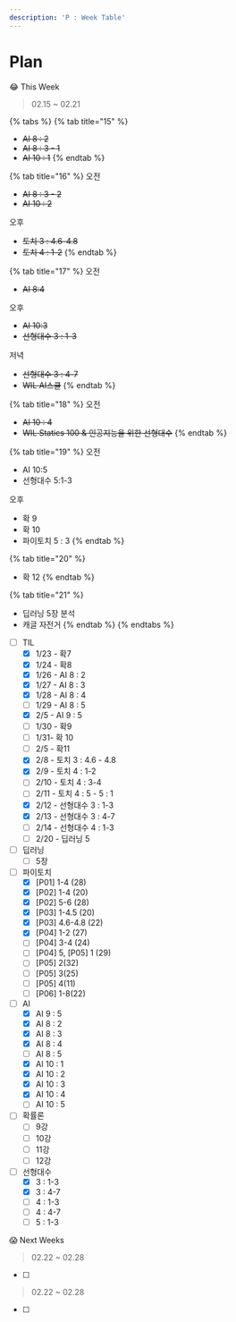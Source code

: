 ```yaml
---
description: 'P : Week Table'
---
```


# Plan

😂 This Week

> 02.15 ~ 02.21

{% tabs %}
{% tab title="15" %}
* ~~AI 8 : 2~~
* ~~AI 8 : 3 - 1~~
* ~~AI 10 : 1~~
{% endtab %}

{% tab title="16" %}
오전

* ~~AI 8 : 3 - 2~~
* ~~AI 10 : 2~~

오후

* ~~토치 3 : 4.6-4.8~~
* ~~토치 4 : 1-2~~
{% endtab %}

{% tab title="17" %}
오전

* ~~AI 8:4~~

오후

* ~~AI 10:3~~
* ~~선형대수 3 : 1-3~~

저녁

* ~~선형대수 3 : 4-7~~
* ~~WIL AI스쿨~~
{% endtab %}

{% tab title="18" %}
오전

* ~~AI 10 : 4~~
* ~~WIL Statics 100 & 인공지능을 위한 선형대수~~
{% endtab %}

{% tab title="19" %}
오전

* AI 10:5
* 선형대수 5:1-3

오후

* 확 9
* 확 10
* 파이토치 5 : 3
{% endtab %}

{% tab title="20" %}
* 확 12
{% endtab %}

{% tab title="21" %}
* 딥러닝 5장 분석
* 캐글 자전거
{% endtab %}
{% endtabs %}

* [ ] TIL
  * [x] 1/23 - 확7
  * [x] 1/24 - 확8
  * [x] 1/26 - AI 8 : 2
  * [x] 1/27 - AI 8 : 3
  * [x] 1/28 - AI 8 : 4
  * [ ] 1/29 - AI 8 : 5
  * [x] 2/5 - AI 9 : 5
  * [ ] 1/30 - 확9
  * [ ] 1/31- 확 10
  * [ ] 2/5 - 확11
  * [x] 2/8 - 토치 3 : 4.6 - 4.8
  * [x] 2/9 - 토치 4 : 1-2
  * [ ] 2/10 - 토치 4 : 3-4
  * [ ] 2/11 - 토치 4 : 5 - 5 : 1
  * [x] 2/12 - 선형대수 3 : 1-3
  * [x] 2/13 - 선형대수 3 : 4-7
  * [ ] 2/14 - 선형대수 4 : 1-3
  * [ ] 2/20 - 딥러닝 5
* [ ] 딥러닝
  * [ ] 5장
* [ ] 파이토치 
  * [x] \[P01\] 1-4 \(28\)
  * [x] \[P02\] 1-4 \(20\)
  * [x] \[P02\] 5-6 \(28\)
  * [x] \[P03\] 1-4.5 \(20\) 
  * [x] \[P03\] 4.6-4.8 \(22\) 
  * [x] \[P04\] 1-2 \(27\) 
  * [ ] \[P04\] 3-4 \(24\) 
  * [ ] \[P04\] 5, \[P05\] 1 \(29\)
  * [ ] \[P05\] 2\(32\)
  * [ ] \[P05\] 3\(25\)
  * [ ] \[P05\] 4\(11\)
  * [ ] \[P06\] 1-8\(22\)
* [ ] AI
  * [x] AI 9 : 5
  * [x] AI 8 : 2
  * [x] AI 8 : 3
  * [x] AI 8 : 4
  * [ ] AI 8 : 5
  * [x] AI 10 : 1
  * [x] AI 10 : 2
  * [x] AI 10 : 3
  * [x] AI 10 : 4
  * [ ] AI 10 : 5
* [ ] 확률론
  * [ ] 9강
  * [ ] 10강
  * [ ] 11강
  * [ ] 12강
* [ ] 선형대수
  * [x] 3 : 1-3
  * [x] 3 : 4-7
  * [ ] 4 : 1-3
  * [ ] 4 : 4-7
  * [ ] 5 : 1-3

😱 Next Weeks

> 02.22 ~ 02.28

* [ ] 
> 02.22 ~ 02.28

* [ ] 
